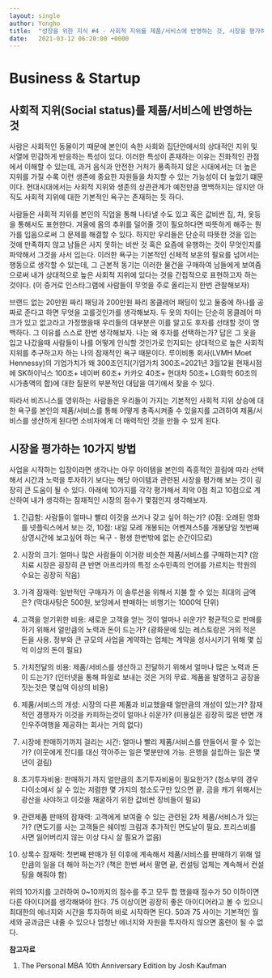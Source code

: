 ```yaml
---
layout: single
author: Yongho
title:  "성장을 위한 지식 #4 - 사회적 지위를 제품/서비스에 반영하는 것, 시장을 평가하는 10가지 방법"
date:   2021-03-12 06:20:00 +0000
---
```



# Business & Startup
## 사회적 지위(Social status)를 제품/서비스에 반영하는 것
사람은 사회적인 동물이기 때문에 본인이 속한 사회와 집단안에서의 상대적인 지위 및 서열에 민감하게 반응하는 특성이 있다. 이러한 특성이 존재하는 이유는 진화적인 관점에서 이해할 수 있는데, 과거 음식과 안전한 거처가 풍족하지 않은 시대에서는 더 높은 지위를 가질 수록 이런 생존에 중요한
자원들을 차지할 수 있는 가능성이 더 높았기 떄문이다. 현대시대에서는 사회적 지위와 생존의 상관관계가 예전만큼 명백하지는 않지만 아직도 사회적 지위에 대한 기본적인 욕구는 존재하는 듯 하다.

사람들은 사회적 지위를 본인의 직업을 통해 나타낼 수도 있고 혹은 값비싼 집, 차, 옷등을 통해서도 표현한다. 겨울에 몸의 추위를 덜어줄 것이 필요하다면 따뜻하게 해주는 뭔가를 입음으로써 그 문제를 해결할 수 있다. 하지만 우리들은 단순히 따뜻한 것을 입는 것에 만족하지 않고 남들은 사지 못하는 비싼 것 혹은 요즘에 유행하는 것이 무엇인지를 파악해서 그것을 사서 입는다. 이러한 욕구는 기본적인 신체적 보온의 필요를 넘어서는 행동으로 생각할 수 있는데, 그 근본적 동기는 이러한 물건을 구매하여 남들에게 보여줌으로써 내가 상대적으로 높은 사회적 지위에 있다는 것을 간접적으로 표현하고자 하는 것이다. (이 증거로 인스타그램에 사람들이 무엇을 주로 올리는지 한번 관찰해보자)

브랜드 없는 20만원 짜리 패딩과 200만원 짜리 몽클레어 패딩이 있고 둘중에 하나를 공짜로 준다고 하면 무엇을 고를것인가를 생각해보자. 두 옷의 차이는 단순히 몽클레어 마크가 있고 없고라고 가정했을때 우리들의 대부분은 이를 알고도 후자를 선태할 것이 명백하다. 그 이유를 스스로 한번 생각해보자. 나는 왜 후자를 선택하는가? 답은 그 옷을 입고 나갔을때 사람들이 나를 어떻게 인식할 것인가로 인지되는 상대적으로 높은 사회적 지위를 추구하고자 하는 나의 잠재적인 욕구 때문이다. 루이비통 회사(LVMH Moet Hennessy)의 기업가치가 왜 300조인지(기업가치 300조=2021년 3월12윌 현재시점에 SK하이닉스 100조+ 네이버 60조+ 카카오 40조+ 현대차 50조+ LG화학 60조의 시가총액의 합)에 대한 질문의 부분적인 대답을 여기에서 찾을 수 있다.

따라서 비즈니스를 영위하는 사람들은 우리들이 가지는 기본적인 사회적 지위 상승에 대한 욕구를 본인의 제품/서비스를 통해 어떻게 충족시켜줄 수 있을지를 고려하여 제품/서비스를 생산하게 된다면 소비자에게 더 매력적인 것을 만들 수 있게 된다.  


## 시장을 평가하는 10가지 방법
사업을 시작하는 입장이라면 생각나는 아무 아이템을 본인의 즉흥적인 끌림에 따라 선택해서 시간과 노력을 투자하기 보다는 해당 아이템과 관련된 시장을 평가해 보는 것이 굉장히 큰 도움이 될 수 있다. 아래에 10가지를 각각 평가해서 최악 0점 최고 10점으로 계산하여 내가 생각하는 잠재적인 시장의 점수가 몇점인지 생각해보자.

1. 긴급함: 사람들이 얼마나 빨리 이것을 쓰거나 갖고 싶어 하는가? (0점: 오래된 영화를 넷플릭스에서 보는 것, 10점: 내일 모레 개봉되는 어벤져스5를 개봉당일 첫번째 상영시간에 보고싶어 하는 욕구 - 평생 한번밖에 없는 순간이므로)

2. 시장의 크기: 얼마나 많은 사람들이 이거랑 비슷한 제품/서비스를 구매하는지? (암치료 시장은 굉장히 큰 반면 아프리카의 특정 소수민족의 언어를 가르치는 학원의 수요는 굉장히 작음)

3. 가격 잠재력: 일반적인 구매자가 이 솔루션을 위해서 지불 할 수 있는 최대의 금액은? (막대사탕은 500원, 보잉에서 판매하는 비행기는 1000억 단위)

4. 고객을 얻기위한 비용: 새로운 고객을 얻는 것이 얼마나 쉬운가? 평균적으로 판매를 하기 위해서 얼만큼의 노력과 돈이 드는가? (광화문에 있는 레스토랑은 거의 적은 돈을 사용. 정부와 큰 규모의 사업을 계약하는 업체는 계약을 성사시키기 위해 몇 십억 이상의 돈이 필요)

5. 가치전달의 비용: 제품/서비스를 생산하고 전달하기 위해서 얼마나 많은 노력과 돈이 드는가? (인터넷을 통해 파일로 보내는 것은 거의 무료. 제품을 발명하고 공장을 짓는것은 몇십억 이상의 비용)

6. 제품/서비스의 개성: 시장의 다른 제품과 비교했을때 얼만큼의 개성이 있는가? 잠재적인 경쟁자가 이것을 카피하는것이 얼마나 쉬운가? (미용실은 굉장히 많은 반면 개인우주여행을 제공하는 회사는 거의 없다)

7. 시장에 판매하기까지 걸리는 시간: 얼마나 빨리 제품/서비스를 만들어서 팔 수 있는가? (이웃에게 잔디를 대신 깍아주는 일은 몇분만에 가능. 은행을 설립하는 일은 몇년이 걸림) 

8. 초기투자비용: 판매하기 까지 얼만큼의 초기투자비용이 필요한가? (청소부의 경우 다이소에서 살 수 있는 저렴한 몇 가지의 청소도구만 있으면 끝. 금을 캐기 위해서는 광산을 사야하고 이것을 채굴하기 위한 값비싼 장비들이 필요)

9. 관련제품 판매의 잠재력: 고객에게 보여줄 수 있는 관련된 2차 제품/서비스가 있는가? (면도기를 사는 고객들은 쉐이빙 크림과 추가적인 면도날이 필요. 프리스비를 사면 잃어버리지 않는 이상 다시 살 필요가 없음)

10. 상록수 잠재력: 첫번째 판매가 된 이후에 계속해서 제품/서비스를 판매하기 위해 얼만큼의  일을 더 해야 하는가? (책은 한번 써서 팔면 끝, 컨설팅 업체는 계속해서 컨설팅을 해줘야 함) 

위의 10가지를 고려하여 0~10까지의 점수를 주고 모두 합 했을때 점수가 50 이하이면 다른 아이디어를 생각해봐야 한다. 75 이상이면 굉장히 좋은 아이디어라고 볼 수 있으니 최대한의 에너지와 시간을 투자하여 바로 시작하면 된다. 50과 75 사이는 기본적인 월세와 공과금은 내줄 수 있으나 엄청난 에너지와 자원을 투자하지 않으면 홈런이 될 수 없다. 


**참고자료**
1. The Personal MBA 10th Anniversary Edition by Josh Kaufman